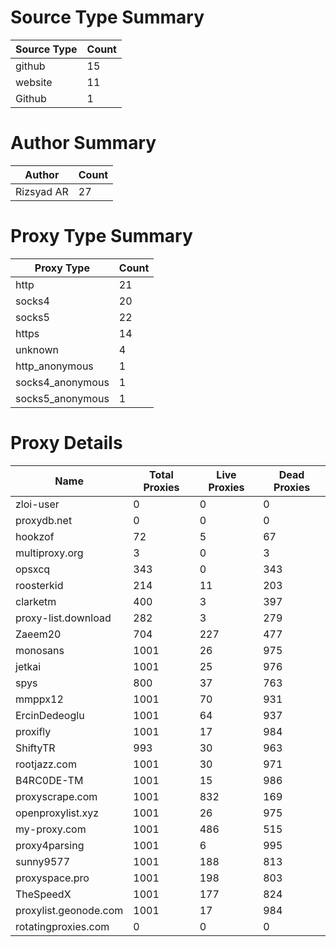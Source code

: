 # Source Type Summary

| Source Type | Count |
|-------------|-------|
| github | 15 |
| website | 11 |
| Github | 1 |


# Author Summary

| Author | Count |
|--------|-------|
| Rizsyad AR | 27 |


# Proxy Type Summary

| Proxy Type | Count |
|------------|-------|
| http | 21 |
| socks4 | 20 |
| socks5 | 22 |
| https | 14 |
| unknown | 4 |
| http_anonymous | 1 |
| socks4_anonymous | 1 |
| socks5_anonymous | 1 |


# Proxy Details

| Name | Total Proxies | Live Proxies | Dead Proxies |
|------|---------------|--------------|---------------|
| zloi-user | 0 | 0 | 0 |
| proxydb.net | 0 | 0 | 0 |
| hookzof | 72 | 5 | 67 |
| multiproxy.org | 3 | 0 | 3 |
| opsxcq | 343 | 0 | 343 |
| roosterkid | 214 | 11 | 203 |
| clarketm | 400 | 3 | 397 |
| proxy-list.download | 282 | 3 | 279 |
| Zaeem20 | 704 | 227 | 477 |
| monosans | 1001 | 26 | 975 |
| jetkai | 1001 | 25 | 976 |
| spys | 800 | 37 | 763 |
| mmppx12 | 1001 | 70 | 931 |
| ErcinDedeoglu | 1001 | 64 | 937 |
| proxifly | 1001 | 17 | 984 |
| ShiftyTR | 993 | 30 | 963 |
| rootjazz.com | 1001 | 30 | 971 |
| B4RC0DE-TM | 1001 | 15 | 986 |
| proxyscrape.com | 1001 | 832 | 169 |
| openproxylist.xyz | 1001 | 26 | 975 |
| my-proxy.com | 1001 | 486 | 515 |
| proxy4parsing | 1001 | 6 | 995 |
| sunny9577 | 1001 | 188 | 813 |
| proxyspace.pro | 1001 | 198 | 803 |
| TheSpeedX | 1001 | 177 | 824 |
| proxylist.geonode.com | 1001 | 17 | 984 |
| rotatingproxies.com | 0 | 0 | 0 |
